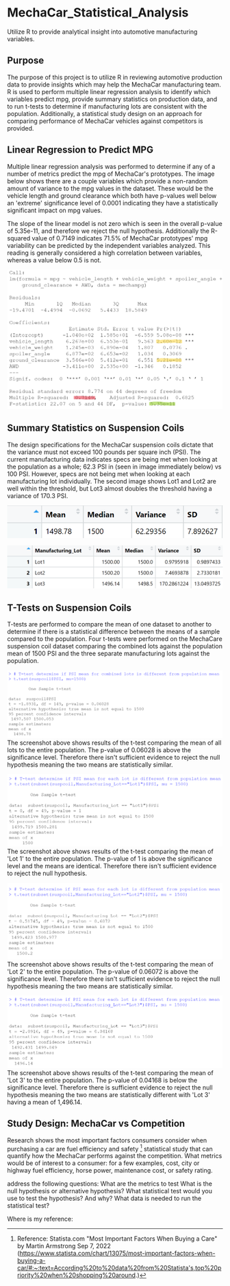 # MechaCar_Statistical_Analysis
Utilize R to provide analytical insight into automotive manufacturing variables. 

## Purpose

The purpose of this project is to utilize R in reviewing automotive production data to provide insights which may help the MechaCar manufacturing team.  R is used to perform multiple linear regression analysis
to identify which variables predict mpg, provide summary statistics on production data, and to run t-tests to determine if manufacturing lots are consistent with the population.  Additionally, a statistical study
design on an approach for comparing performance of MechaCar vehicles against competitors is provided.


## Linear Regression to Predict MPG

Multiple linear regression analysis was performed to determine if any of a number of metrics predict the mpg of MechaCar's prototypes.  The image below shows there are a couple variables which provide a non-random
amount of variance to the mpg values in the dataset.  These would be the vehicle length and ground clearance which both have p-values well below an 'extreme' significance level of 0.0001 indicating they have a statistically
significant impact on mpg values.

The slope of the linear model is not zero which is seen in the overall p-value of 5.35e-11, and therefore we reject the null hypothesis.  Additionally the R-squared value of 0.7149 indicates 71.5% of MechaCar prototypes' mpg variability
can be predicted by the independent variables analyzed. This reading is generally considered a high correlation between variables, whereas a value below 0.5 is not.  

![LinearRegression_MPG.png](https://github.com/dschul01/MechaCar_Statistical_Analysis/blob/main/Resources/LinearRegression_MPG.png)


## Summary Statistics on Suspension Coils

The design specifications for the MechaCar suspension coils dictate that the variance must not exceed 100 pounds per square inch (PSI).  The current manufacturing data indicates specs 
are being met when looking at the population as a whole; 62.3 PSI in (seen in image immediately below) vs 100 PSI.  However, specs are not being met when looking at each 
manufacturing lot individually.  The second image shows Lot1 and Lot2 are well within the threshold, but Lot3 almost doubles the threshold having a variance of 170.3 PSI.

![Total_Summary_Susp_Coil_PSI.png](https://github.com/dschul01/MechaCar_Statistical_Analysis/blob/main/Resources/Total_Summary_Susp_Coil_PSI.png)

![Lot_Summary_Susp_Coil_PSI.png](https://github.com/dschul01/MechaCar_Statistical_Analysis/blob/main/Resources/Lot_Summary_Susp_Coil_PSI.png)

## T-Tests on Suspension Coils

T-tests are performed to compare the mean of one dataset to another to determine if there is a statistical difference between the means of a sample compared to the population.  Four t-tests were performed on the MechaCare suspension coil dataset comparing the combined lots against the population mean of 1500 PSI and the three separate manufacturing lots against the population. 

![T_Test_Susp_Coil_PSI_All.png](https://github.com/dschul01/MechaCar_Statistical_Analysis/blob/main/Resources/T_Test_Susp_Coil_PSI_All.png)
The screenshot above shows results of the t-test comparing the mean of all lots to the entire population.  The p-value of 0.06028 is above the significance level.  Therefore there isn't sufficient evidence to reject the null hypothesis meaning the two means are statistically similar.  

![T_Test_Susp_Coil_PSI_Lot1.png](https://github.com/dschul01/MechaCar_Statistical_Analysis/blob/main/Resources/T_Test_Susp_Coil_PSI_Lot1.png)
The screenshot above shows results of the t-test comparing the mean of 'Lot 1' to the entire population.  The p-value of 1 is above the significance level and the means
are identical.  Therefore there isn't sufficient evidence to reject the null hypothesis. 

![T_Test_Susp_Coil_PSI_Lot2.png](https://github.com/dschul01/MechaCar_Statistical_Analysis/blob/main/Resources/T_Test_Susp_Coil_PSI_Lot2.png)
The screenshot above shows results of the t-test comparing the mean of 'Lot 2' to the entire population.  The p-value of 0.06072 is above the significance level.  Therefore there isn't sufficient evidence to reject the null hypothesis meaning the two means are statistically similar.

![T_Test_Susp_Coil_PSI_Lot3.png](https://github.com/dschul01/MechaCar_Statistical_Analysis/blob/main/Resources/T_Test_Susp_Coil_PSI_Lot3.png)
The screenshot above shows results of the t-test comparing the mean of 'Lot 3' to the entire population.  The p-value of 0.04168 is below the significance level.  Therefore there is sufficient evidence to reject the null hypothesis meaning the two means are statistically different with 'Lot 3' having a mean of 1,496.14.


## Study Design: MechaCar vs Competition

Research shows the most important factors consumers consider when purchasing a car are fuel efficiency and safety [^1]
statistical study that can quantify how the MechaCar performs against the competition.  What metrics would be
 of interest to a consumer: for a few examples, cost, city or highway fuel efficiency, horse power, maintenance cost, or safety rating.

address the following questions:
What are the metrics to test
What is the null hypothesis or alternative hypothesis?
What statistical test would you use to test the hypothesis? And why?
What data is needed to run the statistical test?

Where is my reference:

[^1]: Reference: Statista.com  "Most Important Factors When Buying a Care" by Martin Armstrong Sep 7, 2022
(https://www.statista.com/chart/13075/most-important-factors-when-buying-a-car/#:~:text=According%20to%20data%20from%20Statista's,top%20priority%20when%20shopping%20around.)
